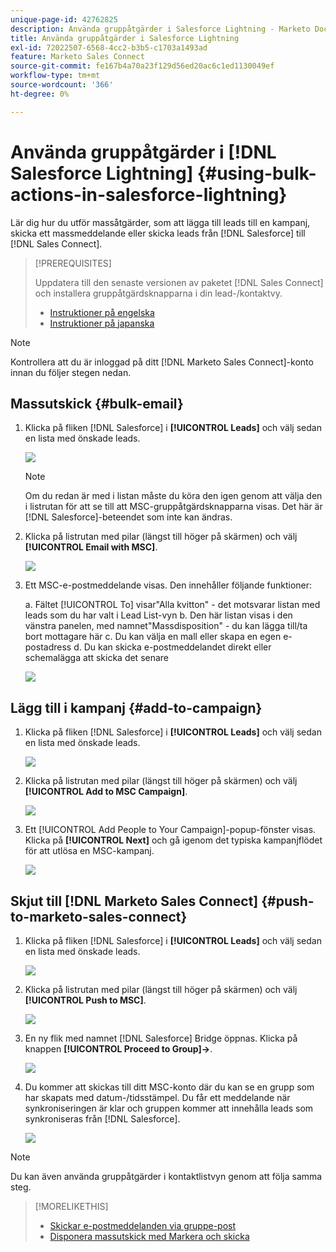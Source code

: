 ```yaml
---
unique-page-id: 42762825
description: Använda gruppåtgärder i Salesforce Lightning - Marketo Docs - produktdokumentation
title: Använda gruppåtgärder i Salesforce Lightning
exl-id: 72022507-6568-4cc2-b3b5-c1703a1493ad
feature: Marketo Sales Connect
source-git-commit: fe167b4a70a23f129d56ed20ac6c1ed1130049ef
workflow-type: tm+mt
source-wordcount: '366'
ht-degree: 0%

---
```


# Använda gruppåtgärder i [!DNL Salesforce Lightning] {#using-bulk-actions-in-salesforce-lightning}

Lär dig hur du utför massåtgärder, som att lägga till leads till en kampanj, skicka ett massmeddelande eller skicka leads från [!DNL Salesforce] till [!DNL Sales Connect].

>[!PREREQUISITES]
>
>Uppdatera till den senaste versionen av paketet [!DNL Sales Connect] och installera gruppåtgärdsknapparna i din lead-/kontaktvy.
>* [Instruktioner på engelska](assets/sf-guide-for-lightning-en.pdf)
>* [Instruktioner på japanska](assets/sf-guide-for-lightning-ja.pdf)

>[!NOTE]
>
>Kontrollera att du är inloggad på ditt [!DNL Marketo Sales Connect]-konto innan du följer stegen nedan.

## Massutskick {#bulk-email}

1. Klicka på fliken [!DNL Salesforce] i **[!UICONTROL Leads]** och välj sedan en lista med önskade leads.

   ![](assets/one-6.png)

   >[!NOTE]
   >
   >Om du redan är med i listan måste du köra den igen genom att välja den i listrutan för att se till att MSC-gruppåtgärdsknapparna visas. Det här är [!DNL Salesforce]-beteendet som inte kan ändras.

1. Klicka på listrutan med pilar (längst till höger på skärmen) och välj **[!UICONTROL Email with MSC]**.

   ![](assets/two-6.png)

1. Ett MSC-e-postmeddelande visas. Den innehåller följande funktioner:

   a. Fältet [!UICONTROL To] visar&quot;Alla kvitton&quot; - det motsvarar listan med leads som du har valt i Lead List-vyn
b. Den här listan visas i den vänstra panelen, med namnet&quot;Massdisposition&quot; - du kan lägga till/ta bort mottagare här
c. Du kan välja en mall eller skapa en egen e-postadress
d. Du kan skicka e-postmeddelandet direkt eller schemalägga att skicka det senare

   ![](assets/three-5.png)

## Lägg till i kampanj {#add-to-campaign}

1. Klicka på fliken [!DNL Salesforce] i **[!UICONTROL Leads]** och välj sedan en lista med önskade leads.

   ![](assets/four-4.png)

1. Klicka på listrutan med pilar (längst till höger på skärmen) och välj **[!UICONTROL Add to MSC Campaign]**.

   ![](assets/five-4.png)

1. Ett [!UICONTROL Add People to Your Campaign]-popup-fönster visas. Klicka på **[!UICONTROL Next]** och gå igenom det typiska kampanjflödet för att utlösa en MSC-kampanj.

   ![](assets/six-1.png)

## Skjut till [!DNL Marketo Sales Connect] {#push-to-marketo-sales-connect}

1. Klicka på fliken [!DNL Salesforce] i **[!UICONTROL Leads]** och välj sedan en lista med önskade leads.

   ![](assets/seven-2.png)

1. Klicka på listrutan med pilar (längst till höger på skärmen) och välj **[!UICONTROL Push to MSC]**.

   ![](assets/eight-2.png)

1. En ny flik med namnet [!DNL Salesforce] Bridge öppnas. Klicka på knappen **[!UICONTROL Proceed to Group]→**.

   ![](assets/nine-2.png)

1. Du kommer att skickas till ditt MSC-konto där du kan se en grupp som har skapats med datum-/tidsstämpel. Du får ett meddelande när synkroniseringen är klar och gruppen kommer att innehålla leads som synkroniseras från [!DNL Salesforce].

   ![](assets/ten-1.png)

>[!NOTE]
>
>Du kan även använda gruppåtgärder i kontaktlistvyn genom att följa samma steg.

>[!MORELIKETHIS]
>
>* [Skickar e-postmeddelanden via gruppe-post](/help/marketo/product-docs/marketo-sales-connect/email/using-the-compose-window/sending-emails-via-group-email.md)
>* [Disponera massutskick med Markera och skicka](/help/marketo/product-docs/marketo-sales-connect/email/using-the-compose-window/composing-bulk-emails-with-select-and-send.md#sending-emails)
